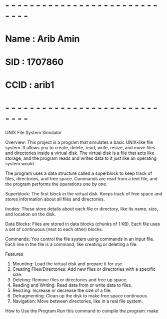 # - - - - - - - - - - - - - - - - - - - - - - - - - - - - -
# Name : Arib Amin
# SID  : 1707860
# CCID : arib1
# - - - - - - - - - - - - - - - - - - - - - - - - - - - - -

UNIX File System Simulator

Overview:
This project is a program that simulates a basic UNIX-like file system. It allows you to create, delete, read, write, resize, and move files and directories inside a virtual disk. The virtual disk is a file that acts like storage, and the program reads and writes data to it just like an operating system would.

The program uses a data structure called a superblock to keep track of files, directories, and free space. Commands are read from a text file, and the program performs the operations one by one.

Superblock:
The first block in the virtual disk.
Keeps track of free space and stores information about all files and directories.

Inodes:
These store details about each file or directory, like its name, size, and location on the disk.

Data Blocks:
Files are stored in data blocks (chunks of 1 KB).
Each file uses a set of continuous (next to each other) blocks.

Commands:
You control the file system using commands in an input file. Each line in the file is a command, like creating or deleting a file.

Features
1. Mounting: Load the virtual disk and prepare it for use.
2. Creating Files/Directories: Add new files or directories with a specific size.
3. Deleting: Remove files or directories and free up space.
4. Reading and Writing: Read data from or write data to files.
5. Resizing: Increase or decrease the size of a file.
6. Defragmenting: Clean up the disk to make free space continuous.
7. Navigation: Move between directories, like in a real file system.

How to Use the Program
Run this command to compile the program:
make

